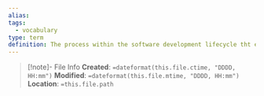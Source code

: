 ```yaml
---
alias: 
tags:
  - vocabulary
type: term
definition: The process within the software development lifecycle tht evaluates the quality of a component or system and related work products.
---
```

> [!note]- File Info
> **Created**:  `=dateformat(this.file.ctime, "DDDD, HH:mm")`
> **Modified**: `=dateformat(this.file.mtime, "DDDD, HH:mm")` 
> **Location**: `=this.file.path`